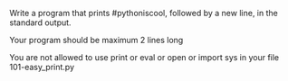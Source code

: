 Write a program that prints #pythoniscool, followed by a new line, in the standard output.



Your program should be maximum 2 lines long

You are not allowed to use print or eval or open or import sys in your file 101-easy_print.py

